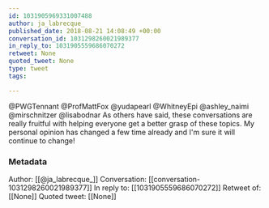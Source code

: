 ```yaml
---
id: 1031905969331007488
author: ja_labrecque_
published_date: 2018-08-21 14:08:49 +00:00
conversation_id: 1031298260021989377
in_reply_to: 1031905559686070272
retweet: None
quoted_tweet: None
type: tweet
tags:

---
```


@PWGTennant @ProfMattFox @yudapearl @WhitneyEpi @ashley_naimi @mirschnitzer @lisabodnar As others have said, these conversations are really fruitful with helping everyone get a better grasp of these topics. My personal opinion has changed a few time already and I'm sure it will continue to change!

### Metadata

Author: [[@ja_labrecque_]]
Conversation: [[conversation-1031298260021989377]]
In reply to: [[1031905559686070272]]
Retweet of: [[None]]
Quoted tweet: [[None]]
